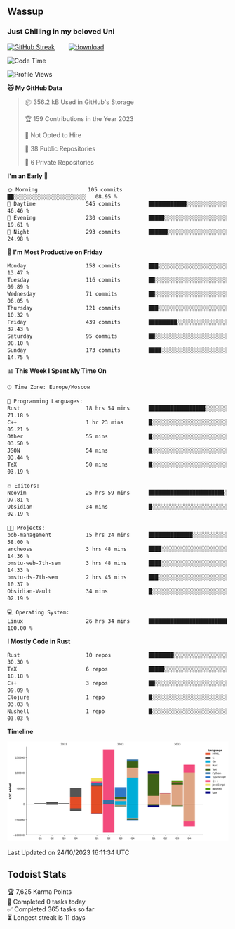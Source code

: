 ## Wassup 
### Just Chilling in my beloved Uni 

<!--
-->

[![GitHub Streak](http://github-readme-streak-stats.herokuapp.com?user=archeoss&theme=shades-of-purple&hide_border=true&date_format=j%20M%5B%20Y%5D)](https://git.io/streak-stats)&nbsp;&nbsp;&nbsp;&nbsp;&nbsp;&nbsp;&nbsp;&nbsp;[![download](https://user-images.githubusercontent.com/68448737/147796309-d8b65b1d-4dde-40d9-b03a-2b42aaa6cd43.jpeg)
](http://bmstu.ru/)

<!--START_SECTION:waka-->
![Code Time](http://img.shields.io/badge/Code%20Time-1%2C949%20hrs%203%20mins-blue)

![Profile Views](http://img.shields.io/badge/Profile%20Views-0-blue)

**🐱 My GitHub Data** 

> 📦 356.2 kB Used in GitHub's Storage 
 > 
> 🏆 159 Contributions in the Year 2023
 > 
> 🚫 Not Opted to Hire
 > 
> 📜 38 Public Repositories 
 > 
> 🔑 6 Private Repositories 
 > 
**I'm an Early 🐤** 

```text
🌞 Morning                105 commits         ██░░░░░░░░░░░░░░░░░░░░░░░   08.95 % 
🌆 Daytime                545 commits         ████████████░░░░░░░░░░░░░   46.46 % 
🌃 Evening                230 commits         █████░░░░░░░░░░░░░░░░░░░░   19.61 % 
🌙 Night                  293 commits         ██████░░░░░░░░░░░░░░░░░░░   24.98 % 
```
📅 **I'm Most Productive on Friday** 

```text
Monday                   158 commits         ███░░░░░░░░░░░░░░░░░░░░░░   13.47 % 
Tuesday                  116 commits         ██░░░░░░░░░░░░░░░░░░░░░░░   09.89 % 
Wednesday                71 commits          ██░░░░░░░░░░░░░░░░░░░░░░░   06.05 % 
Thursday                 121 commits         ███░░░░░░░░░░░░░░░░░░░░░░   10.32 % 
Friday                   439 commits         █████████░░░░░░░░░░░░░░░░   37.43 % 
Saturday                 95 commits          ██░░░░░░░░░░░░░░░░░░░░░░░   08.10 % 
Sunday                   173 commits         ████░░░░░░░░░░░░░░░░░░░░░   14.75 % 
```


📊 **This Week I Spent My Time On** 

```text
🕑︎ Time Zone: Europe/Moscow

💬 Programming Languages: 
Rust                     18 hrs 54 mins      ██████████████████░░░░░░░   71.18 % 
C++                      1 hr 23 mins        █░░░░░░░░░░░░░░░░░░░░░░░░   05.21 % 
Other                    55 mins             █░░░░░░░░░░░░░░░░░░░░░░░░   03.50 % 
JSON                     54 mins             █░░░░░░░░░░░░░░░░░░░░░░░░   03.44 % 
TeX                      50 mins             █░░░░░░░░░░░░░░░░░░░░░░░░   03.19 % 

🔥 Editors: 
Neovim                   25 hrs 59 mins      ████████████████████████░   97.81 % 
Obsidian                 34 mins             █░░░░░░░░░░░░░░░░░░░░░░░░   02.19 % 

🐱‍💻 Projects: 
bob-management           15 hrs 24 mins      ██████████████░░░░░░░░░░░   58.00 % 
archeoss                 3 hrs 48 mins       ████░░░░░░░░░░░░░░░░░░░░░   14.36 % 
bmstu-web-7th-sem        3 hrs 48 mins       ████░░░░░░░░░░░░░░░░░░░░░   14.33 % 
bmstu-ds-7th-sem         2 hrs 45 mins       ███░░░░░░░░░░░░░░░░░░░░░░   10.37 % 
Obsidian-Vault           34 mins             █░░░░░░░░░░░░░░░░░░░░░░░░   02.19 % 

💻 Operating System: 
Linux                    26 hrs 34 mins      █████████████████████████   100.00 % 
```

**I Mostly Code in Rust** 

```text
Rust                     10 repos            ████████░░░░░░░░░░░░░░░░░   30.30 % 
TeX                      6 repos             █████░░░░░░░░░░░░░░░░░░░░   18.18 % 
C++                      3 repos             ██░░░░░░░░░░░░░░░░░░░░░░░   09.09 % 
Clojure                  1 repo              █░░░░░░░░░░░░░░░░░░░░░░░░   03.03 % 
Nushell                  1 repo              █░░░░░░░░░░░░░░░░░░░░░░░░   03.03 % 
```



**Timeline**

![Lines of Code chart](https://raw.githubusercontent.com/archeoss/archeoss/master/assets/bar_graph.png)


 Last Updated on 24/10/2023 16:11:34 UTC
<!--END_SECTION:waka-->

## Todoist Stats

<!-- TODO-IST:START -->
🏆  7,625 Karma Points           
🌸  Completed 0 tasks today           
✅  Completed 365 tasks so far           
⏳  Longest streak is 11 days
<!-- TODO-IST:END -->
